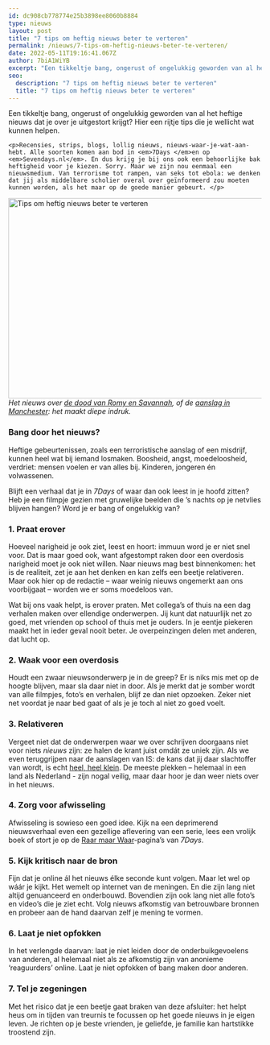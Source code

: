 ```yaml
---
id: dc908cb778774e25b3898ee8060b8884
type: nieuws
layout: post
title: "7 tips om heftig nieuws beter te verteren"
permalink: /nieuws/7-tips-om-heftig-nieuws-beter-te-verteren/
date: 2022-05-11T19:16:41.067Z
author: 7biA1WiYB
excerpt: "Een tikkeltje bang, ongerust of ongelukkig geworden van al het heftige nieuws dat je over je uitgestort krijgt? Hier een rijtje tips die je wellicht wat kunnen helpen.   "
seo:
  description: "7 tips om heftig nieuws beter te verteren"
  title: "7 tips om heftig nieuws beter te verteren"
---
```

Een tikkeltje bang, ongerust of ongelukkig geworden van al het heftige nieuws dat je over je uitgestort krijgt? Hier een rijtje tips die je wellicht wat kunnen helpen.   

    <p>Recensies, strips, blogs, lollig nieuws, nieuws-waar-je-wat-aan-hebt. Alle soorten komen aan bod in <em>7Days </em>en op <em>Sevendays.nl</em>. En dus krijg je bij ons ook een behoorlijke bak heftigheid voor je kiezen. Sorry. Maar we zijn nou eenmaal een nieuwsmedium. Van terrorisme tot rampen, van seks tot ebola: we denken dat jij als middelbare scholier overal over geïnformeerd zou moeten kunnen worden, als het maar op de goede manier gebeurt. </p>
<p><div class="media media-element-container media-default"><div id="file-417766" class="file file-image file-image-jpeg">

        
  
  <div class="content">
    <img alt="Tips om heftig nieuws beter te verteren" title="Beeld: ANP / AFP" height="398" width="950" class="media-element file-default" data-delta="1" src="https://original.sevendays.nl/sites/default/files/heftig%20nieuws.jpg">  </div>

  
</div>
</div><em>Het nieuws over <a href="https://original.sevendays.nl/nieuws/wat-weten-we-over-de-dood-van-romy-en-savannah" target="_blank">de dood van Romy en Savannah</a>, of de <a href="https://original.sevendays.nl/nieuws/aanslag-bij-concert-ariana-grande-manchester" target="_blank">aanslag in Manchester</a>: het maakt diepe indruk.</em>
<h3>Bang door het nieuws?</h3>
<p>Heftige gebeurtenissen, zoals een terroristische aanslag of een misdrijf, kunnen heel wat bij iemand losmaken. Boosheid, angst, moedeloosheid, verdriet: mensen voelen er van alles bij. Kinderen, jongeren én volwassenen.</p>
<p>Blijft een verhaal dat je in <em>7Days </em>of waar dan ook leest in je hoofd zitten? Heb je een filmpje gezien met gruwelijke beelden die ’s nachts op je netvlies blijven hangen? Word je er bang of ongelukkig van? </p>
<h3><strong>1. Praat erover</strong></h3>
<p>Hoeveel narigheid je ook ziet, leest en hoort: immuun word je er niet snel voor. Dat is maar goed ook, want afgestompt raken door een overdosis narigheid moet je ook niet willen. Naar nieuws mag best binnenkomen: het is de realiteit, zet je aan het denken en kan zelfs een beetje relativeren. Maar ook hier op de redactie – waar weinig nieuws ongemerkt aan ons voorbijgaat – worden we er soms moedeloos van.</p>
<p>Wat bij ons vaak helpt, is erover praten. Met collega’s of thuis na een dag verhalen maken over ellendige onderwerpen. Jij kunt dat natuurlijk net zo goed, met vrienden op school of thuis met je ouders. In je eentje piekeren maakt het in ieder geval nooit beter. Je overpeinzingen delen met anderen, dat lucht op. </p>
<h3><strong>2. Waak voor een overdosis</strong></h3>
<p>Houdt een zwaar nieuwsonderwerp je in de greep? Er is niks mis met op de hoogte blijven, maar sla daar niet in door. Als je merkt dat je somber wordt van alle filmpjes, foto’s en verhalen, blijf ze dan niet opzoeken. Zeker niet net voordat je naar bed gaat of als je je toch al niet zo goed voelt. </p>
<h3><strong>3. Relativeren</strong></h3>
<p>Vergeet niet dat de onderwerpen waar we over schrijven doorgaans niet voor niets <em>nieuws </em>zijn: ze halen de krant juist omdát ze uniek zijn. Als we even teruggrijpen naar de aanslagen van IS: de kans dat jij daar slachtoffer van wordt, is echt <a href="https://original.sevendays.nl/nieuws/gaat-ook-aanslagen-plegen-nederland">heel, heel klein</a>. De meeste plekken – helemaal in een land als Nederland - zijn nogal veilig, maar daar hoor je dan weer niets over in het nieuws.</p>
<h3><strong>4. Zorg voor afwisseling</strong></h3>
<p>Afwisseling is sowieso een goed idee. Kijk na een deprimerend nieuwsverhaal even een gezellige aflevering van een serie, lees een vrolijk boek of stort je op de <a href="https://original.sevendays.nl/raar">Raar maar Waar</a>-pagina’s van <em>7Days</em>. </p>
<h3><strong>5. Kijk kritisch naar de bron</strong></h3>
<p>Fijn dat je online ál het nieuws élke seconde kunt volgen. Maar let wel op wáár je kijkt. Het wemelt op internet van de meningen. En die zijn lang niet altijd genuanceerd en onderbouwd. Bovendien zijn ook lang niet alle foto’s en video’s die je ziet echt. Volg nieuws afkomstig van betrouwbare bronnen en probeer aan de hand daarvan zelf je mening te vormen.</p>
<h3><strong>6. Laat je niet opfokken</strong></h3>
<p>In het verlengde daarvan: laat je niet leiden door de onderbuikgevoelens van anderen, al helemaal niet als ze afkomstig zijn van anonieme ‘reaguurders’ online. Laat je niet opfokken of bang maken door anderen. </p>
<h3><strong>7. Tel je zegeningen</strong></h3>
<p>Met het risico dat je een beetje gaat braken van deze afsluiter: het helpt heus om in tijden van treurnis te focussen op het goede nieuws in je eigen leven. Je richten op je beste vrienden, je geliefde, je familie kan hartstikke troostend zijn.</p>  
